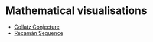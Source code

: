 # Mathematical visualisations

- [Collatz Conjecture](/notes/collatz-conjecture)
- [Recamán Sequence](/notes/recaman)
